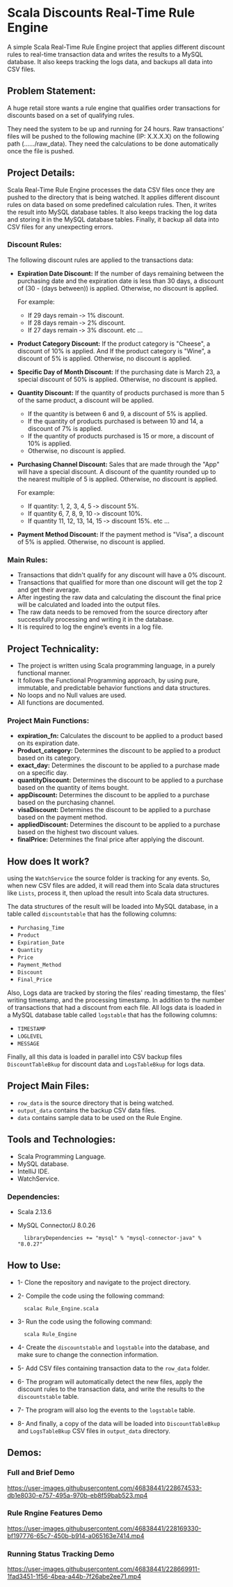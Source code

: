 # Scala Discounts Real-Time Rule Engine


A simple Scala Real-Time Rule Engine project that applies different discount rules to real-time transaction data and writes the results to a MySQL database. It also keeps tracking the logs data, and backups all data into CSV files.


## Problem Statement:

A huge retail store wants a rule engine that qualifies order transactions for discounts based on a set of qualifying rules.

They need the system to be up and running for 24 hours. Raw transactions’ files will be pushed to the following machine (IP: X.X.X.X) on the following path (……/raw_data). They
need the calculations to be done automatically once the file is pushed.

## Project Details:

Scala Real-Time Rule Engine processes the data CSV files once they are pushed to the directory that is being watched.
It applies different discount rules on data based on some predefined calculation rules.
Then, it writes the result into MySQL database tables.
It also keeps tracking the log data and storing it in the MySQL database tables.
Finally, it backup all data into CSV files for any unexpecting errors.

### Discount Rules:

The following discount rules are applied to the transactions data:

- **Expiration Date Discount:** If the number of days remaining between the purchasing date and the expiration date is less than 30 days, a discount of (30 - (days between)) is applied. Otherwise, no discount is applied.

    For example: 
    - If 29 days remain ‐> 1% discount.
    - If 28 days remain ‐> 2% discount.
    - If 27 days remain ‐> 3% discount.
    etc …


- **Product Category Discount:** If the product category is "Cheese", a discount of 10% is applied. And If the product category is "Wine", a discount of 5% is applied. Otherwise, no discount is applied.


- **Specific Day of Month Discount:** If the purchasing date is March 23, a special discount of 50% is applied. Otherwise, no discount is applied.


- **Quantity Discount:** If the quantity of products purchased is more than 5 of the same product, a discount will be applied.

    - If the quantity is between 6 and 9, a discount of 5% is applied. 
    - If the quantity of products purchased is between 10 and 14, a discount of 7% is applied.
    - If the quantity of products purchased is 15 or more, a discount of 10% is applied.
    - Otherwise, no discount is applied.

- **Purchasing Channel Discount:** Sales that are made through the "App" will have a special discount. A discount of the quantity rounded up to the nearest multiple of 5 is applied. Otherwise, no discount is applied.

    For example: 
    - If quantity: 1, 2, 3, 4, 5 ‐> discount 5%.
    - If quantity 6, 7, 8, 9, 10 ‐> discount 10%.
    - If quantity 11, 12, 13, 14, 15 ‐> discount 15%.
    etc …

- **Payment Method Discount:** If the payment method is "Visa", a discount of 5% is applied. Otherwise, no discount is applied.

### Main Rules:

- Transactions that didn't qualify for any discount will have a 0% discount. 
- Transactions that qualified for more than one discount will get the top 2 and get their average.
- After ingesting the raw data and calculating the discount the final price will be calculated and loaded into the output files.
- The raw data needs to be removed from the source directory after successfully processing and writing it in the database.
- It is required to log the engine’s events in a log file.

## Project Technicality:

- The project is written using Scala programming language, in a purely functional manner.
- It follows the Functional Programming approach, by using pure, immutable, and predictable behavior functions and data structures. 
- No loops and no Null values are used.
- All functions are documented. 

### Project Main Functions:

- **expiration_fn:** Calculates the discount to be applied to a product based on its expiration date.
- **Product_category:** Determines the discount to be applied to a product based on its category.
- **exact_day:** Determines the discount to be applied to a purchase made on a specific day.
- **quantityDiscount:** Determines the discount to be applied to a purchase based on the quantity of items bought.
- **appDiscount:** Determines the discount to be applied to a purchase based on the purchasing channel.
- **visaDiscount:** Determines the discount to be applied to a purchase based on the payment method.
- **appliedDiscount:** Determines the discount to be applied to a purchase based on the highest two discount values.
- **finalPrice:** Determines the final price after applying the discount.

## How does It work?

using the ```WatchService``` the source folder is tracking for any events. So, when new CSV files are added, it will read them into Scala data structures like ```Lists```, process it, then upload the result into Scala data structures.

The data structures of the result will be loaded into MySQL database, in a table called ```discountstable``` that has the following columns:
- ```Purchasing_Time```
- ```Product```
- ```Expiration_Date```
- ```Quantity```
- ```Price```
- ```Payment_Method``` 
- ```Discount``` 
- ```Final_Price```

Also, Logs data are tracked by storing the files' reading timestamp, the files' writing timestamp, and the processing timestamp. In addition to the number of transactions that had a discount from each file.
All logs data is loaded in a MySQL database table called ```logstable``` that has the following columns:
- ```TIMESTAMP``` 
- ```LOGLEVEL``` 
- ```MESSAGE```

Finally, all this data is loaded in parallel into CSV backup files ```DiscountTableBkup``` for discount data and ```LogsTableBkup``` for logs data.

## Project Main Files:

- ```row_data``` is the source directory that is being watched.
- ```output_data``` contains the backup CSV data files.
- ```data``` contains sample data to be used on the Rule Engine.

## Tools and Technologies:

- Scala Programming Language.
- MySQL database.
- IntelliJ IDE.
- WatchService.

### Dependencies:
- Scala 2.13.6
- MySQL Connector/J 8.0.26

        libraryDependencies += "mysql" % "mysql-connector-java" % "8.0.27"


## How to Use:

- 1- Clone the repository and navigate to the project directory.
- 2- Compile the code using the following command:

        scalac Rule_Engine.scala

- 3- Run the code using the following command:

        scala Rule_Engine

- 4- Create the ```discountstable``` and ```logstable``` into the database, and make sure to change the connection information.
- 5- Add CSV files containing transaction data to the ```row_data``` folder.
- 6- The program will automatically detect the new files, apply the discount rules to the transaction data, and write the results to the ```discountstable``` table.
- 7- The program will also log the events to the ```logstable``` table.
- 8- And finally, a copy of the data will be loaded into ```DiscountTableBkup``` and ```LogsTableBkup``` CSV files in ```output_data``` directory.


## Demos:

### Full and Brief Demo


https://user-images.githubusercontent.com/46838441/228674533-db1e8030-e757-495a-970b-eb8f59bab523.mp4




### Rule Rngine Features Demo


https://user-images.githubusercontent.com/46838441/228169330-bf197776-65c7-450b-b914-a065163e7414.mp4


### Running Status Tracking Demo


https://user-images.githubusercontent.com/46838441/228669911-1fad3451-1f56-4bea-a44b-7f26abe2ee71.mp4





